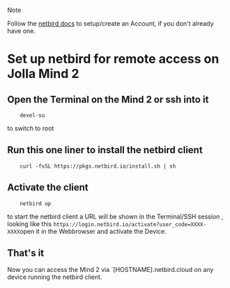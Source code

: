 >[!NOTE]
>
>Follow the [netbird docs](https://docs.netbird.io/how-to/getting-started) to setup/create an Account, if you don't already have one.

# Set up netbird for remote access on Jolla Mind 2
## Open the Terminal on the Mind 2 or ssh into it
```/bin/sh
    devel-su
```
to switch to root
## Run this one liner to install the netbird client
```/bin/sh
    curl -fsSL https://pkgs.netbird.io/install.sh | sh
```
## Activate the client
``` /bin/sh
    netbird up
```
to start the netbird client a URL will be shown in the Terminal/SSH session , looking like this `https://login.netbird.io/activate?user_code=XXXX-XXXX`open it in the Webbrowser and activate the Device.

## That's it
Now you can access the Mind 2 via `[HOSTNAME].netbird.cloud on any device running the netbird client.
